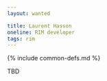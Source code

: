 ```yaml
---
layout: wanted

title: Laurent Hasson
oneline: RIM developer
tags: rim
---
```

{% include common-defs.md %}

TBD
